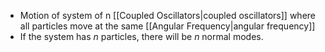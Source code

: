 - Motion of system of n [[Coupled Oscillators|coupled oscillators]] where all particles move at the same [[Angular Frequency|angular frequency]]
- If the system has $n$ particles, there will be $n$ normal modes.